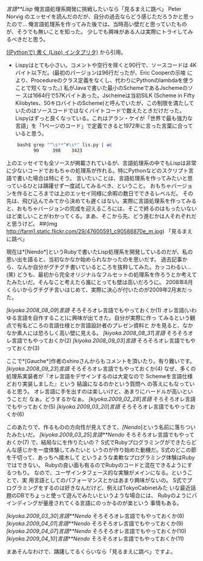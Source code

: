 *言語**Lisp* 俺言語処理系開発に挑戦したいなら「見るまえに跳べ」
Peter Norvig のエッセイを読んだのだが、自分の過去ならどう感じただろうかと思ったので…
俺言語処理系を作ってみた後では、当時高い壁だと思っていたものが、そうでも無いことを知った。
少しでも興味がある人は実際にトライしてみるべきだと思う。

 [((Pythonで) 書く (Lisp) インタプリタ)](http://www.aoky.net/articles/peter_norvig/lispy.htm) から引用。
  * Lispyはとても小さい。コメントや空行を除くと90行で、ソースコードは
    4Kバイト以下だ。(最初のバージョンは96行だったが、Eric Cooperの示唆
    により、Procedureのクラス定義をなくし、代わりにPythonのlambdaを使う
    ことで短くなった。) 私がJavaで書いた最小のSchemeであるJschemeのソー
    スは1664行で57Kバイトあった。Jschemeは当初SILK (Scheme in Fifty
    Kilobytes、50キロバイトのScheme)と呼んでいたが、この制限を満たして
    いたのはソースコードではなくバイトコードで数えたときだけだった。
    Lispyはずっと良くなっている。これはアラン・ケイが「世界で最も強力な
    言語」を「1ページのコード」で定義できると1972年に言った言葉に合って
    いると思う。
```bash
    bash$ grep "^\s**^#\s*" lis.py | wc
          90     398    3423
```

上のエッセイでも全ソースが掲載されているが、言語処理系の中でもLispは非常に少ないコードでおもちゃの処理系が作れる。特にPythonなどのスクリプト言語で書いた場合は特にそう。
言いたいことは、言語処理系を作ってみたいと思っているひとは躊躇せず一度試してみるべき、ということ。
おもちゃバージョンを作るところまでは上のエッセイ同様に余暇の数日でできるレベルだ。
その先は、飛び込んでみてから決めても遅くはない。実際に言語処理系を作ってみると、おもちゃバージョンの完成を迎えるころには、そこで終るのはもったいないほど楽しいことがわかってくる。まあ、そこから先、どう進むかは人それぞれだと思うけど。
 ##(img http://farm1.static.flickr.com/29/47600591_c90588870e_m.jpg) 「見るまえに跳べ」

現在は*[Nendo*]というRubyで書いたLisp処理系を開発しているのだが、私の思い出を語ると、当初なかなか始められなかったのを思いだす。
過去記事から、なんか自分がグチグチ書いているところを抜粋してみた。カッコわるい…(笑)
どうも、最初から完全オリジナルなフルセットの処理系を作ろうとか考えてたみたいだ。そんなこと考えたら誰にとっても壁は高いだろうに。
2008年8月くらいからグチグチ言いはじめて、実際に決心が付いたのが2009年2月末だった。

 *[kiyoka.2008_08_09*]*言語* そろそろオレ言語でもやっておくか(1)
  オレ言語(いわゆる言語を自作すること)に興味が出てきた。自分が実際に作っ
  てみるという観点で有名どころの言語仕様とか言語設計者のプレゼン資料と
  かを見ると、なかなか素人には恐ろしく高い壁に見える。
 *[kiyoka.2008_08_31*]*言語* そろそろオレ言語でもやっておくか(2)
 *[kiyoka.2008_09_03*]*言語* そろそろオレ言語でもやっておくか(3)

ここで*[Gauche*]作者のshiroさんからもコメントを頂いたり。有り難いです。
 *[kiyoka.2008_09_23*]*言語* そろそろオレ言語でもやっておくか(4)
  なぜ、多くの処理系実装者が『オレ言語をデザインするのは大変なので
  Schemeを言語仕様どおり実装しました』という 結論になるのかという質問へ
  の答えにもなっていると思う。
  オレ言語に手を出すのは楽しいけど、あまりにハードルが高いということだ
  なぁ。どうするかなぁ。
 *[kiyoka.2009_02_28*]*言語* そろそろオレ言語でもやっておくか(5)
 *[kiyoka.2009_03_20*]*言語* そろそろオレ言語でもやっておくか(6)

このあたりで、作るものの方向性が見えてきて、*[Nendo*]という名前に落ちついたみたいだ。
 *[kiyoka.2009_03_25*]*言語**Nendo* そろそろオレ言語でもやっておくか(7)
 で、結局なにを作りたいの？
   S式でRubyプログラミングができたらどんな感じかを一度体験してみたいと
   いうのが作り始めた動機だ。S式のどこの節を千切って、あっちへ接木して
   というような柔軟なプログラミング体験はRubyではできない。
   Rubyの良い面も有るのでRubyのコードと混在できるようにするつもり。
   なので、ユーザインタフェース的な実験がメインになる。ということで、実
   用言語としてのパフォーマンスとかはあまり興味がないの。
   S式でプログラミングをするのは好きなんだけど、例えばTokyoCabinetみた
   いな最近話題のDBでちょっと使って遊んでみたいというような場合には、
   Rubyのようにバインディングが量産されてくる言語にのっかるのが楽という
   事情もある。

 *[kiyoka.2009_03_30*]*言語**Nendo* そろそろオレ言語でもやっておくか(8)
 *[kiyoka.2009_04_01*]*言語**Nendo* そろそろオレ言語でもやっておくか(9)
 *[kiyoka.2009_04_07*]*言語**Nendo* そろそろオレ言語でもやっておくか(10)
 *[kiyoka.2009_04_10*]*言語**Nendo* そろそろオレ言語でもやっておくか(11)

まあそんなわけで、躊躇してるくらいなら「見るまえに跳べ」ですよ。
